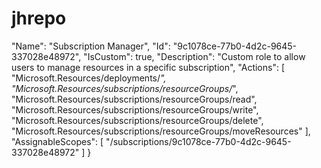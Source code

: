 # jhrepo



  "Name": "Subscription Manager",
  "Id": "9c1078ce-77b0-4d2c-9645-337028e48972",
  "IsCustom": true,
  "Description": "Custom role to allow users to manage resources in a specific subscription",
  "Actions": [
    "Microsoft.Resources/deployments/*",
    "Microsoft.Resources/subscriptions/resourceGroups/*",
    "Microsoft.Resources/subscriptions/resourceGroups/read",
    "Microsoft.Resources/subscriptions/resourceGroups/write",
    "Microsoft.Resources/subscriptions/resourceGroups/delete",
    "Microsoft.Resources/subscriptions/resourceGroups/moveResources"
  ],
  "AssignableScopes": [
    "/subscriptions/9c1078ce-77b0-4d2c-9645-337028e48972"
  ]
}